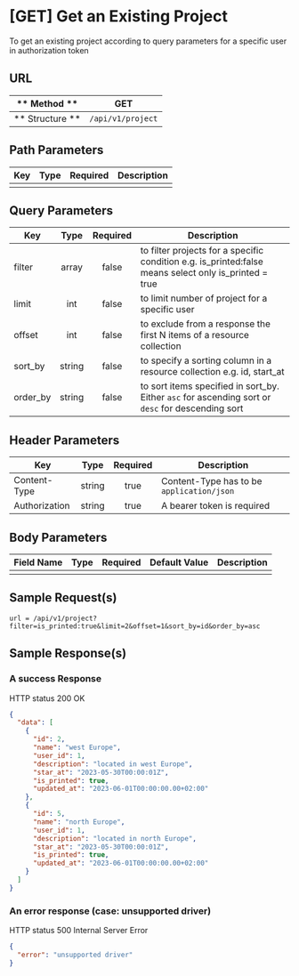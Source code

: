 # [GET] Get an Existing Project  

To get an existing project according to query parameters for a specific user in authorization token

## URL

| ** Method **    | GET                  | 
| --------------- | -------------------- | 
| ** Structure ** | `/api/v1/project`   |


## Path Parameters

| Key       | Type      | Required     | Description                     |
| --------- | :-------: | :----------: | ------------------------------- |
|           |           |              |                                 |


## Query Parameters

| Key                | Type      | Required  | Description                                                                                                 |
| ------------------ | :-------: | :-------: | ----------------------------------------------------------------------------------------------------------- |
| filter             | array     | false     | to filter projects for a specific condition e.g. is_printed:false means select only is_printed = true |
| limit              | int       | false     | to limit number of project for a specific user                                                              |
| offset             | int       | false     | to exclude from a response the first N items of a resource collection                                       |
| sort_by            | string    | false     | to specify a sorting column in a resource collection e.g. id, start_at                                      |
| order_by           | string    | false     | to sort items specified in sort_by. Either `asc` for ascending sort or `desc` for descending sort           |


## Header Parameters

| Key                 | Type       | Required  | Description                                 |
| ------------------- | :--------: | :-------: | ------------------------------------------- |
| Content-Type        | string     | true      | Content-Type has to be `application/json`   |
| Authorization       | string     | true      | A bearer token is required                  |


## Body Parameters

| Field Name   | Type     | Required | Default Value   |  Description               |
| ------------ | -------- | -------- | --------------- | -------------------------- |
|              |          |          |                 |                            |


## Sample Request(s) 
```
url = /api/v1/project?filter=is_printed:true&limit=2&offset=1&sort_by=id&order_by=asc
```

## Sample Response(s)
### A success Response
HTTP status 200 OK
```json
{
  "data": [
    {
      "id": 2,
      "name": "west Europe",
      "user_id": 1,
      "description": "located in west Europe",
      "star_at": "2023-05-30T00:00:01Z",
      "is_printed": true,
      "updated_at": "2023-06-01T00:00:00.00+02:00"
    },    
    {
      "id": 5,
      "name": "north Europe",
      "user_id": 1,
      "description": "located in north Europe",
      "star_at": "2023-05-30T00:00:01Z",
      "is_printed": true,
      "updated_at": "2023-06-01T00:00:00.00+02:00"
    }
  ]
}
```

### An error response (case: unsupported driver)
HTTP status 500 Internal Server Error
```json
{
  "error": "unsupported driver"
}
```
